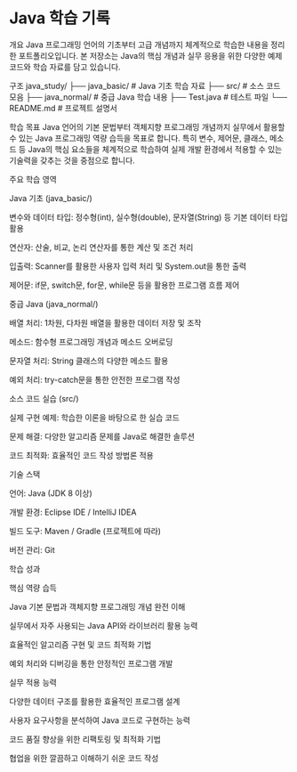 # Java 학습 기록 

개요
Java 프로그래밍 언어의 기초부터 고급 개념까지 체계적으로 학습한 내용을 정리한 포트폴리오입니다. 본 저장소는 Java의 핵심 개념과 실무 응용을 위한 다양한 예제 코드와 학습 자료를 담고 있습니다.

구조
java_study/
├── java_basic/ # Java 기초 학습 자료
├── src/ # 소스 코드 모음
├── java_normal/ # 중급 Java 학습 내용
├── Test.java # 테스트 파일
└── README.md # 프로젝트 설명서

학습 목표
Java 언어의 기본 문법부터 객체지향 프로그래밍 개념까지 실무에서 활용할 수 있는 Java 프로그래밍 역량 습득을 목표로 합니다. 특히 변수, 제어문, 클래스, 메소드 등 Java의 핵심 요소들을 체계적으로 학습하여 실제 개발 환경에서 적용할 수 있는 기술력을 갖추는 것을 중점으로 합니다.

주요 학습 영역

Java 기초 (java_basic/)

변수와 데이터 타입: 정수형(int), 실수형(double), 문자열(String) 등 기본 데이터 타입 활용

연산자: 산술, 비교, 논리 연산자를 통한 계산 및 조건 처리

입출력: Scanner를 활용한 사용자 입력 처리 및 System.out을 통한 출력

제어문: if문, switch문, for문, while문 등을 활용한 프로그램 흐름 제어

중급 Java (java_normal/)

배열 처리: 1차원, 다차원 배열을 활용한 데이터 저장 및 조작

메소드: 함수형 프로그래밍 개념과 메소드 오버로딩

문자열 처리: String 클래스의 다양한 메소드 활용

예외 처리: try-catch문을 통한 안전한 프로그램 작성

소스 코드 실습 (src/)

실제 구현 예제: 학습한 이론을 바탕으로 한 실습 코드

문제 해결: 다양한 알고리즘 문제를 Java로 해결한 솔루션

코드 최적화: 효율적인 코드 작성 방법론 적용

기술 스택

언어: Java (JDK 8 이상)

개발 환경: Eclipse IDE / IntelliJ IDEA

빌드 도구: Maven / Gradle (프로젝트에 따라)

버전 관리: Git

학습 성과

핵심 역량 습득

Java 기본 문법과 객체지향 프로그래밍 개념 완전 이해

실무에서 자주 사용되는 Java API와 라이브러리 활용 능력

효율적인 알고리즘 구현 및 코드 최적화 기법

예외 처리와 디버깅을 통한 안정적인 프로그램 개발

실무 적용 능력

다양한 데이터 구조를 활용한 효율적인 프로그램 설계

사용자 요구사항을 분석하여 Java 코드로 구현하는 능력

코드 품질 향상을 위한 리팩토링 및 최적화 기법

협업을 위한 깔끔하고 이해하기 쉬운 코드 작성
